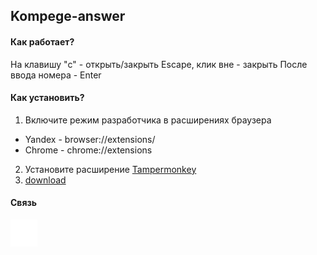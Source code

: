 ## Kompege-answer

#### Как работает?

На клавишу "c" - открыть/закрыть
Escape, клик вне - закрыть
После ввода номера - Enter

#### Как установить?

1. Включите режим разработчика в расширениях браузера

- Yandex - browser://extensions/
- Chrome - chrome://extensions

2. Установите расширение [Tampermonkey](https://www.tampermonkey.net/)
3. [download](https://github.com/Svyaaaaaaaat/kompege-answer/raw/refs/heads/main/kompege-answer.user.js)

#### Связь

[![Telegram](./assets/images/icon-tg.svg)](https://t.me/SvyatBgdn)